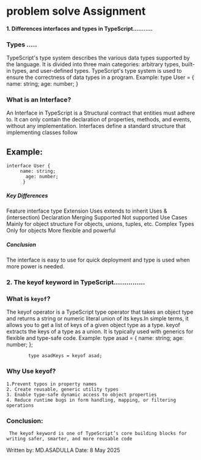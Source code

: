 # problem solve Assignment
#### 1. Differences  interfaces and types in TypeScript...........
### Types .....
  TypeScript's type system describes the various data types supported by the language.
  It is divided into three main categories: arbitrary types, built-in types, and user-defined types.
   TypeScript's type system is used to ensure the correctness of data types in a program.
    Example:
           type User = {
                  name: string;
                  age: number;
                }
   
 ###  What is an Interface?
  An Interface in TypeScript is a Structural contract that entities must adhere to.
  It can only contain the declaration of properties, methods, and events, without any implementation.
  Interfaces define a standard structure that implementing classes follow

   ## Example:
    interface User {
         name: string;
           age: number;
          }


 ##### Key Differences
 Feature 	                interface	                                type
 Extension	                Uses extends to inherit                        	Uses & (intersection)
 Declaration Merging	        Supported	                                Not supported
 Use Cases	                Mainly for object structure	                For objects, unions, tuples, etc.
 Complex Types                	Only for objects	                        More flexible and powerful
  #####  Conclusion
  The interface is easy to use for quick deployment and type is used when more power is needed.

  
### 2. The keyof keyword in TypeScript...............
 ###  What is `keyof`?
   The keyof operator is a TypeScript type operator that takes an object type and returns a string or numeric 
   literal union of its keys.In simple terms, it allows you to get a list of keys of a given object type as a type.
    keyof extracts the keys of a type as a union. It is typically used with generics for flexible and type-safe code.
     Example:
            type asad = {
              name: string;
              age: number;
            };
            
            type asadKeys = keyof asad;
 ### Why Use keyof?
    1.Prevent typos in property names
    2. Create reusable, generic utility types
    3. Enable type-safe dynamic access to object properties
    4. Reduce runtime bugs in form handling, mapping, or filtering operations
 ### Conclusion:
     The keyof keyword is one of TypeScript’s core building blocks for writing safer, smarter, and more reusable code

 Written by: MD.ASADULLA
 Date: 8 May 2025
